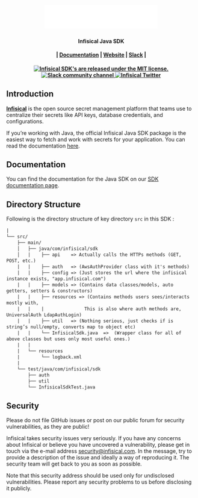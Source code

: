 <h1 align="center">
  <img width="300" src="/img/logoname-white.svg#gh-dark-mode-only" alt="infisical">
</h1>
<p align="center">
  <p align="center"><b>Infisical Java SDK</b></p>
<h4 align="center">
|
  <a href="https://infisical.com/docs/sdks/languages/java">Documentation</a> |
  <a href="https://www.infisical.com">Website</a> |
  <a href="https://infisical.com/slack">Slack</a> |
</h4>

<h4 align="center">
  <a href="https://github.com/Infisical/java-sdk/blob/main/LICENSE">
    <img src="https://img.shields.io/badge/license-MIT-blue.svg" alt="Infisical SDK's are released under the MIT license." />
  </a>
  <a href="https://infisical.com/slack">
    <img src="https://img.shields.io/badge/chat-on%20Slack-blueviolet" alt="Slack community channel" />
  </a>
  <a href="https://twitter.com/infisical">
    <img src="https://img.shields.io/twitter/follow/infisical?label=Follow" alt="Infisical Twitter" />
  </a>
</h4>

## Introduction

**[Infisical](https://infisical.com)** is the open source secret management platform that teams use to centralize their secrets like API keys, database credentials, and configurations.

If you’re working with Java, the official Infisical Java SDK package is the easiest way to fetch and work with secrets for your application. You can read the documentation [here](https://infisical.com/docs/sdks/languages/java).

## Documentation
You can find the documentation for the Java SDK on our [SDK documentation page](https://infisical.com/docs/sdks/languages/java).

## Directory Structure
Following is the directory structure of key directory ```src``` in this SDK :

```text
|
└── src/
    ├── main/
    │   ├── java/com/infisical/sdk
    │   |    ├── api    => Actually calls the HTTPs methods (GET, POST, etc.)
    |   |    ├── auth   => (AwsAuthProvider class with it's methods)
    |   |    ├── config => (Just stores the url where the infisical instance exists, "app.infisical.com")
    |   |    ├── models => (Contains data classes/models, auto getters, setters & constructors)
    |   |    ├── resources => (Contains methods users sees/interacts mostly with,
    |   |    |               This is also where auth methods are, UniversalAuth LdapAuthLogin)
    |   |    ├── util   => (Nothing serious, just checks if is string’s null/empty, converts map to object etc)
    |   |    └── InfisicalSdk.java  =>  (Wrapper class for all of above classes but uses only most useful ones.)
    |   |
    |   └── resources
    |        └── logback.xml
    |
    └── test/java/com/infisical/sdk
        ├── auth
        ├── util
        └── InfisicalSdkTest.java
```
## Security

Please do not file GitHub issues or post on our public forum for security vulnerabilities, as they are public!

Infisical takes security issues very seriously. If you have any concerns about Infisical or believe you have uncovered a vulnerability, please get in touch via the e-mail address security@infisical.com. In the message, try to provide a description of the issue and ideally a way of reproducing it. The security team will get back to you as soon as possible.

Note that this security address should be used only for undisclosed vulnerabilities. Please report any security problems to us before disclosing it publicly.
